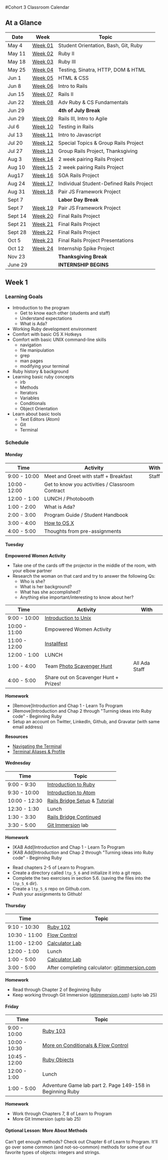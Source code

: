 #Cohort 3 Classroom Calendar

## At a Glance

| Date    | Week                | Topic
|---------|---------------------|-----------------------------------------
| May 4   | [Week 01](#week-1)  | Student Orientation, Bash, Git, Ruby
| May 11  | [Week 02](#week-2)  | Ruby II
| May 18  | [Week 03](#week-3)  | Ruby III
| May 25  | [Week 04](#week-4)  | Testing, Sinatra, HTTP, DOM & HTML
| Jun 1   | [Week 05](#week-5)  | HTML & CSS
| Jun 8   | [Week 06](#week-6)  | Intro to Rails
| Jun 15  | [Week 07](#week-7)  | Rails II
| Jun 22  | [Week 08](#week-8)  | Adv Ruby & CS Fundamentals
| Jun 29  |                     | __4th of July Break__
| Jun 29  | [Week 09](#week-9)  | Rails III, Intro to Agile
| Jul 6   | [Week 10](#week-10) | Testing in Rails
| Jul 13  | [Week 11](#week-11) | Intro to Javascript
| Jul 20  | [Week 12](#week-12) | Special Topics & Group Rails Project
| Jul 27  | [Week 13](#week-13) | Group Rails Project, Thanksgiving
| Aug 3   | [Week 14](#week-14) | 2 week pairing Rails Project
| Aug 10  | [Week 15](#week-15) | 2 week pairing Rails Project
| Aug17   | [Week 16](#week-16) | SOA Rails Project
| Aug 24  | [Week 17](#week-17) | Individual Student-Defined Rails Project
| Aug 31  | [Week 18](#week-18) | Pair JS Framework Project
| Sept 7  |                     | __Labor Day Break__
| Sept 7  | [Week 19](#week-19) | Pair JS Framework Project
| Sept 14 | [Week 20](#week-20) | Final Rails Project
| Sept 21 | [Week 21](#week-21) | Final Rails Project
| Sept 28 | [Week 22](#week-22) | Final Rails Project
| Oct 5   | [Week 23](#week-23) | Final Rails Project Presentations
| Oct 12  | [Week 24](#week-24) | Internship Spike Project
| Nov 23  |                     | __Thanksgiving Break__
| June 29 |                     | __INTERNSHIP BEGINS__

<!--
Warmup ideas:
- Koans
- Codecademy
- Project Euler
- Blog Posts
- Look up various terms
  - Compiled vs Interpreted
  - Strong vs Weak Typed Languages
-->


## Week 1

### Learning Goals

  + Introduction to the program
      + Get to know each other (students and staff)
      + Understand expectations
      + What is Ada?
  + Working Ruby development environment
  + Comfort with basic OS X Hotkeys
  + Comfort with basic UNIX command-line skills
      + navigation
      + file manipulation
      + grep
      + man pages
      + modifying your terminal
  + Ruby history & background
  + Learning basic ruby concepts
      - irb
      - Methods
      - Iterators
      - Variables
      - Conditionals
      - Object Orientation
  + Learn about basic tools
      - Text Editors (Atom)
      - Git
      - Terminal

### Schedule

#### Monday

| Time           | Activity                                                      | With
|----------------|---------------------------------------------------------------|----------
|  9:00 - 10:00  | Meet and Greet with staff + Breakfast                         | Staff
| 10:00 - 12:00  | Get to know you activities / Classroom Contract               | 
| 12:00 -  1:00  | LUNCH / Photobooth                                            |
|  1:00 -  2:00  | What is Ada?                                                  |
|  2:00 -  3:00  | Program Guide / Student Handbook                              |
|  3:00 -  4:00  | [How to OS X](../topic_resources/how-to-os-x.md)              |
|  4:00 -  5:00  | Thoughts from pre-assignments                                 |

#### Tuesday

__Empowered Women Activity__
+ Take one of the cards off the projector in the middle of the room, with your elbow partner
+ Research the woman on that card and try to answer the following Qs:
    + Who is she?
    + What is her background?
    + What has she accomplished?
    + Anything else important/interesting to know about her?

| Time           | Activity                                                      | With
|----------------|---------------------------------------------------------------|----------
|  9:00 - 10:00  | [Introduction to Unix](../topic_resources/nix.md)             |
| 10:00 - 11:00  | Empowered Women Activity                                      |
| 11:00 - 12:00  | [Installfest](../topic_resources/installfest.md)              |
| 12:00 -  1:00  | LUNCH                                                         |
|  1:00 -  4:00  | Team [Photo Scavenger Hunt](../topic_resources/ScavengerHuntSeattle.md) | All Ada Staff
|  4:00 -  5:00  | Share out on Scavenger Hunt + Prizes!                         | 

__Homework__
+ [Remove]Introduction and Chap 1 - Learn To Program
+ [Remove]Introduction and Chap 2 through "Turning ideas into Ruby code" - Beginning Ruby
+ Setup an account on Twitter, LinkedIn, Github, and Gravatar (with same email address)

__Resources__
+ [Navigating the Terminal](http://mac.tutsplus.com/tutorials/terminal/navigating-the-terminal-a-gentle-introduction/)
+ [Terminal Aliases & Profile](http://mac.tutsplus.com/tutorials/terminal/speed-up-your-terminal-workflow-with-command-aliases-and-profile/)

#### Wednesday

| Time          | Topic
|---------------|-------------------
| 9:00 - 9:30 | [Introduction to Ruby](../topic_resources/ruby_101.md)
| 9:30 - 10:00 | [Introduction to Atom](../topic_resources/atom.md)
| 10:00 - 12:30 | [Rails Bridge Setup](../topic_resources/railsbridge-setup.md) & [Tutorial]((http://docs.railsbridge.org/intro-to-rails/))
| 12:30 - 1:30 | Lunch
| 1:30 - 3:30  | [Rails Bridge Continued](http://docs.railsbridge.org/intro-to-rails/)
| 3:30 - 5:00  | [Git Immersion](../topic_resources/git_immersion.md) lab

__Homework__
+ [KAB Add]Introduction and Chap 1 - Learn To Program
+ [KAB Add]Introduction and Chap 2 through "Turning ideas into Ruby code" - Beginning Ruby
- Read chapters 2-5 of Learn to Program.
- Create a directory called `ltp_5_6` and initialize it into a git repo.
- Complete the two exercises in section 5.6. (saving the files into the `ltp_5_6` dir).
- Create a `ltp_5_6` repo on Github.com.
- Push your assignments to Github!

#### Thursday

| Time               | Topic
|--------------------|-------------------------------------------------------------------------
| 9:10 - 10:30 | [Ruby 102](../topic_resources/ruby-102.md)
| 10:30 - 11:00  | [Flow Control](../topic_resources/flow-control.md)
| 11:00 - 12:00  | [Calculator Lab](../topic_resources/calculator.md)
| 12:00 - 1:00 | Lunch
| 1:00 - 5:00  | [Calculator Lab](../topic_resources/calculator.md)
| 3:00 - 5:00  | After completing calculator: [gitimmersion.com](http://gitimmersion.com)

__Homework__

+ Read through Chapter 2 of Beginning Ruby
+ Keep working through Git Immersion ([gitimmersion.com](http://gitimmersion.com)) (upto lab 25)

#### Friday

| Time          | Topic
|---------------|-----------------------------------------------------------------------------------
| 9:00 - 10:00 | [Ruby 103](../topic_resources/ruby-103.md)
| 10:00 - 10:30 | [More on Conditionals & Flow Control](../topic_resources/more_on_conditionals.md)
| 10:45 - 12:00 | [Ruby Objects](../topic_resources/object-orientation.md)
| 12:00 - 1:00 | Lunch
| 1:00 - 5:00 | Adventure Game lab part 2. Page 149-158 in Beginning Ruby

__Homework__
* Work through Chapters 7, 8 of Learn to Program
* More Git Immersion (upto lab 25)

#### Optional Lesson: More About Methods
Can't get enough methods? Check out Chapter 6 of Learn to Program. It'll go over some common (and not-so-common) methods for some of our favorite types of objects: integers and strings.

<!--
## Week 2

In Week 2 we continue to discover the Ruby language with more exercises involving command-line scripts. We will focus the majority of our time on Objects, cementing the learning of Hash, Array, and String functionality, and begin to explore other standard classes from Ruby core (Dates and Times, for example.)

### Learning Goals

- Scope
- Learn core Ruby concepts
    - Objects
    - Object Inheritance
- Solidify our knowledge of Strings, Arrays, and Hashes
- Explore Date and Time classes
- Create a game in Gosu

### Schedule

#### Monday

| Time          | Topic
|---------------|---------------------------------------------------------------------------------
| 9:00 - 10:20 | [Local & Instance Variables & Scope](../topic_resources/variables_and_scope.md)
| 10:30 - 11:30 | [Revisiting Classes](../topic_resources/revisiting_classes.md)
| 11:40 - 12:00 | Variable Quiz
| 12:00 - 1:00 | Lunch
| 1:00 - 5:00 | [Orange Tree (from L2P)](../topic_resources/orange_tree.md)

#### Tuesday

| Time          | Topic
|---------------|--------------------------------------------------------------------
| 09:10 - 10:00 | [Hashes](../topic_resources/hash.md)
| 10:00 - 11:00 | [Hash Practice](../topic_resources/hash-practice.md)
| 11:00 - 2:00 | [Solar System Project](../topic_resources/solar-system.md)
| 2:00 - 5:00 | [Baby Dragon Project](../topic_resources/baby_dragon.md)* from L2P

\* If you finish with the solar system.

__Homework__

+ Read Chapter 6 Beginning Ruby up to "Modules, Namespaces, And Mix-Ins"

#### Wednesday

| Time             | Topic
|------------------|---------------------------------------------------------------------------------------------
| 9:00 - 9:30 | [Introducing Gems](../topic_resources/introducing-gems.md)
| 9:30 - 12:00 | Week 1 & 2 Recap
| 9:30 - 5:00 | [Hangman](../topic_resources/hangman.md) or [MasterMind](../topic_resources/mastermind.md)

#### Thursday
| Time          | Topic
|---------------|---------------------------------------------------------------------------------------------
| 9:00 - 10:30 | Week 1 & 2 Recap
| 10:30 - 12:00 | Live Code Hangman
| 1:00 - 5:00 | [Hangman](../topic_resources/hangman.md) or [MasterMind](../topic_resources/mastermind.md)

#### Friday

| Time          | Topic
|---------------|--------------------------------------------
| 9:15 - 10:00 | Live Code a Class
| 10:00 - 10:30 | Installing Koans
| 10:30 - 11:30 | [Assertions](../topic_resources/assert.md)
| 11:30 - 12:30 | [Ruby Koans](../topic_resources/koans.md)
| 12:30 - 1:30 | Lunch
| 1:30 - 2:30 | [Ruby Koans](../topic_resources/koans.md)
| 2:30 - 3:30 | Inheritance
| 3:30 - 5:00 | Project Time

__Homework__

+ Read Chapter 9 of Beginning Ruby, up to Storing Objects and Data Structures
+ Read about assertions:
[Assertions](http://en.wikipedia.org/wiki/Assertion_(software_development))

## Week 3

In Week 3 we will be learning some intermediate ruby ideas such as attr_accessor, advanced variables, memoization, and Enumerable. For the project we will be building a pure ruby application backed by a CSV database called [FarMarFinder](../topic_resources/farmarfinder.md). By the end of the week students should be able to build a ruby DSL for a relational CSV backed database using basic ruby methodologies and best practices.

### Learning Goals

  - Learn basic/intermediate ruby concepts and methods
      - Defining attributes with attr_accessor
      - Scopes of all variable types (local, instance, global, etc...)
      - Performance with memoization
      - Enumerable methods
  - Unit testing your application with Rspec
  - Build a CSV backed ruby application
  - Practice pair programming
  - Collaborate on code via [Github](http://github.com)

### Schedule

#### Monday

| Time          | Topic
|---------------|---------------------------------------------------------------------------------------------------------------
| 9:15 - 9:30 | Pairing
| 9:30 - 10:00 | [Reading from CSV](../topic_resources/csv_database.md)
| 10:00 - 11:00 | [Enumerable Methods](../topic_resources/enumerable.md)
| 11:00 - 11:30 | CSV Quiz
| 11:30 - 12:30 | CSV Project Intro ([FarMarFinder](../topic_resources/farmarfinder.md))
| 1:30 - 2:30 | Syncing project via Github: [Getting Started on Far Mar Finder](../topic_resources/farmarfinder.md)
| 2:30 - 5:00 | [FarMarFinder](../topic_resources/farmarfinder.md) Project Time

#### Tuesday

| Time             | Topic
|------------------|---------------------------------------------------------------------------
| 9:00 - 9:30 | Koans: Iteration & Classes
| 9:30 - 10:30 | [RSpec](../topic_resources/rspec.md)
| 1:00 - 5:00 | [FarMarFinder](../topic_resources/farmarfinder.md) Project Time

#### Wednesday

| Time          | Topic
|---------------|---------------------------------------------------------------------------
| 9:00 - 9:30 | Koans
| 9:35 - 11:00 | [Advanced Variables](../topic_resources/advanced_variables.md)
| 11:00 - 5:00 | [FarMarFinder](../topic_resources/farmarfinder.md) Project Time

#### Thursday

| Time             | Topic
|------------------|---------------------------------------------------------------------------
| 9:00 - 9:30 | Koans
| 9:30 - 5:00 | [FarMarFinder](../topic_resources/farmarfinder.md) Project Time

#### Friday

| Time          | Topic
|---------------|---------------------------------------------------------------------------
| 9:00 - 9:30 | Koans
| 9:30 - 10:00 | Self
| 10:00 - 10:30 | [Memoization](../topic_resources/memoization.md)
| 10:40 - 11:00 | [Rubocop](../topic_resources/rubocop.md)
| 11:00 - 11:15 | SimpleCov
| 11:15 - 4:00 | [FarMarFinder](../topic_resources/farmarfinder.md) Project Time
| 4:00 - 5:00 | Retro

__Homework__:
- Reading Beginning Ruby:
  - pgs. 139-149 (Modules, Namespaces, and Mix-Ins)
  - pgs. 228-246 (Relational Databases and SQL)

## Week 4

In Week 4 we introduce introduce Test-Driven Development (TDD) and basic networking concepts. We will spend 2 days exploring TDD and the rspec toolset through building our own testing projects and tests. We then pivot into an introduction of the "plumbing" of the Internet and how clients such as web browsers communicate with servers. We build a pair of applications using the streamlined website framework *Sinatra* to begin exploring HTTP response cycles and basic Model-View-Control (MVC) techniques through building and deploying a blog.

### Learning Goals

  - Introduced to basic TDD concepts
      - rspec
      - how to write a test
      - becoming comfortable writing code against a spec
  - Learn basic architecture of the Internet
  - Learn the HTTP response cycle
  - Build a personal blog in Sinatra
  - Grow skills in reading technical documentation by working with the Sinatra: Up and Running book
  - Gain exposure to deployment via Heroku

### Schedule

#### Monday

| Time          | Topic
|---------------|-----------------------------------------------------
| 9:00 - 10:00 | Koans
| 10:00 - 12:00 | [CS Fundementals](../topic_resources/complexity.md)
| 1:30 - 2:30 | [FizzBuzz Testing](../topic_resources/testing.md)
| 2:30 - 5:00 | [Scrabble](../topic_resources/scrabble.md)

__Homework__

- Read about rspec best practices: http://betterspecs.org/

#### Tuesday

| Time             | Topic
|------------------|-----------------------------------------------------------------------------------
| 9:00 - 9:45 | Morning Warmup -- [Word Count](../topic_resources/word_count/README.md)
| 9:50 - 12:30 | [Scrabble](../topic_resources/scrabble.md)
| 1:30 - 5:00 | [Dictionary](../topic_resources/dictionary.md)

#### Wednesday

| Time          | Topic
|---------------|-----------------------------------------------------------------------
| 9:00 - 11:00 | [Sinatra Practice](../topic_resources/sinatra-practice.md)
| 11:00 - 12:00 | [Intro to HTTP, Clients, & Servers](../topic_resources/networking.md)
| 1:00 - 5:00 | [Sinatra Blog](../topic_resources/sinatra-blog.md)

\* Take an hour lunch at any time


#### Thursday

| Time          | Topic
|---------------|----------------------------------------------------------
| 9:00 - 9:30 | [Building Hashes](../topic_resources/building-hashes.md)
| 9:30 - 10:30 | Sinatra Walkthrough
| 10:30 - 11:30 | [Views and Forms](../topic_resources/views-and-forms.md)
| 11:00 - 5:00 | Project Time - Sinatra Blog

\* Take an hour lunch at any time


#### Friday

| Time          | Topic
|---------------|------------------------------------------------
| 10:00 - 11:30 | [Forms](../topic_resources/views-and-forms.md)
| 2:00 - 4:00 | Regular Expressions with Nell
| 4:00 - 5:00 | Retro

__Homework__:

- Complete the HTMLDog [Beginner HTML tutorial](http://www.htmldog.com/guides/html/beginner/)
- Complete the HTMLDog [Beginner CSS tutorial](http://www.htmldog.com/guides/css/beginner/)

## Week 5
In week 5 we will be learning the basics of HTML & CSS. By the end of the week we will style a single page website using the common HTML & CSS practices and deploy it to [Heroku](http://heroku.com). We will also rebuild a blog to implement as side pages to our single page site.

Our learning will focus on the usage of basic HTML tags and their potential attributes. We will learn about CSS selectors, cascading rules, and common techniques for creating important web page elements. By the end of the week students should be able to create and style a webpage using valid HTML and CSS.

### Learning Goals
- Learn basic techniques and best practices for HTML
- Learn basic techniques and best practices for CSS
- Create a personal website focusing on styling
- Reiterate the concepts of views and layouts of Sinatra

### Schedule

#### Monday

| Time          | Topic
|---------------|-----------------------------------------------------------------------------
| 9:30 - 10:30 | [HTML](../topic_resources/html.md)
| 10:30 - 11:30 | [Starting HTML](../topic_resources/starting-an-html-website.md)
| 11:30 - 5:00 | [Personal Website Project](../topic_resources/personal-website-overview.md)

__Homework__

Read Lessons 2 & 3 of http://learn.shayhowe.com/html-css/getting-to-know-css/

#### Tuesday

| Time          | Topic
|---------------|-----------------------------------------------------------------------------
| 9:00 - 9:30 | [Warm up](../topic_resources/moar_work/decoding-strings.md)
| 9:30 - 10:00 | [More CSS](../topic_resources/more-css.md)
| 10:00 - 12:00 | Live Code CSS
| 12:00 - 5:00 | [Personal Website Project](../topic_resources/personal-website-overview.md)

__Homework__
Read a little about JavaScript in _Eloquent JavaScript_:
[Intro](http://eloquentjavascript.net/00_intro.html)
[Values, Types, and Operators](http://eloquentjavascript.net/01_values.html)

#### Wednesday

| Time          | Topic
|---------------|-----------------------------------------------------------------------------
| 9:30 - 10:30 | [Basic JavaScript](../topic_resources/basic-javascript.md)
| 10:30 - 12:30 | [Try jQuery](../topic_resources/playing-with-jquery.md)
| 1:30 - 5:00 | [Personal Website Project](../topic_resources/personal-website-overview.md)


#### Thursday

| Time             | Topic
|------------------|-----------------------------------------------------------------------------
| 9:00 - 9:30 | Koans
| 9:30 - 11:00 | ??? (students choice)
| 11:00 - 5:00 | [Personal Website Project](../topic_resources/personal-website-overview.md)

### No Friday. Yay!

Resources
- For additional online resources see the [resources](../topic_resources/resources.md) page.

## Week 6

Week 6 we introduce students to the Ruby on Rails framework, which will be the focus of much of their work for the remainder of the course. Working in pairs, students build [a basic Rails application](../topic_resources/far-mar-rails.md). The focus is on learning how Rails and its implementation of MVC differ from Sinatra, how to work with ActiveRecord models and relationships, and begin to develop very basic proficiency with Rails.

### Learning Goals
- Solidify understanding of web response cycle
- Introduce Rails
- Improve workflow
- Practice pair programming skills

### Schedule

#### Monday


| Time          | Topic
|---------------|------------------------------------------------------------
| 9:00 - 10:00 | Blog Presentations
| 10:00 - 10:30 | [Agile](../topic_resources/agile.md)
| 10:40 - 12:00 | [Setting up Rails](../topic_resources/setting-up-rails.md)
| 1:00 - 2:30 | [Running Rails & HTTP](../topic_resources/rails.md)
| 2:30 - 3:30 | Database

[RoRT Online](https://www.railstutorial.org/book/demo_app#cha-a_demo_app):
    + review sections 1.2.3 & 1.2.5
    + read section 1.2.6 and all of Chapter 2


#### Tuesday

| Time          | Topic
|---------------|--------------------------------------------------------------------------
| 9:00 - 10:15 | [ActiveRecord](../topic_resources/active_record.md)
| 10:25 - 11:30 | [Model Relationships](../topic_resources/active-record-relationships.md)
| 11:30 - 12:00 | [ActiveRecord Practice](../topic_resources/active-record-practice.md)
| 1:30 - 2:00 | [params & session](../topic_resources/params-and-session.md)
| 2:00 - 2:30 | Project Planning
| 2:30 - 2:35 | Stand Up
| 2:35 - 5:00 | [FarMar Project](../topic_resources/far-mar-rails.md)

__Homework__

- Complete one trello task. Before leaving class clearly define tasks that can be completed which are not dependent on each other (front end, back end).
- Push the change to github.
- If the push is rejected, it means your partner has pushed first, you need to pull first then retry the push.

#### Wednesday

| Time          | Topic
|---------------|-----------------------------------------------------------------------
| 9:00 - 9:30 | [HTTP Body Parser](../topic_resources/moar_work/http-body-to-hash.md)
| 9:30 - 10:30 | [Forms](../topic_resources/submitting-forms.md)
| 10:30 - 10:35 | [Pairing](../topic_resources/pair.md)
| 10:35 - 10:40 | Stand Up
| 10:35 - 5:00 | [FarMar Project](../topic_resources/far-mar-rails.md)


#### Thursday

| Time          | Topic
|---------------|-----------------------------------------------------------------------
| 9:00 - 9:30 | [HTTP Body Parser](../topic_resources/moar_work/http-body-to-hash.md)
| 9:30 - 11:00 | [Routes & REST](../topic_resources/routes-and-REST.md)
| 11:00 - 11:15 | Standup
| 11:15 - 5:00 | [FarMar Project](../topic_resources/far-mar-rails.md)

__Homework__

Make sure you've at least tried the following koans (by running the
following from your main koans directory):

  $ ruby koans/about_beginning_the_search.rb
  $ ruby koans/about_guessing_game.rb
  $ ruby koans/about_hash_backed_dictionary.rb

NOTE! If you haven't done about_beginning_the_search.rb, you may be
surprised that the tests hang when you try to run it. This is because
the koan has an infinite loop that you need to fix. Open the file and
try to figure out how to get the to get the while loop at line 47 to
terminate.

#### Friday

| Time          | Topic
|---------------|-------------------------------------------------------
| 9:00 - 9:30 | Koans Review: Search, Guessing Game, Dictionary
| 9:30 - 10:00 | Group Koan: Array Backed Dictionary
| 10:00 - 11:00 | Insertion Sort
| 11:00 - 11:15 | Stand Up
| 11:15 - 5:00 | [FarMar Project](../topic_resources/far-mar-rails.md)

Homework:

For the weekend:
+ RoRT:
    + work through 3.3 and 3.4, and the first exercise of 3.5


\* Take an hour lunch at any time

## Week 7

In week 7 we will focus on reinforcing the major components of Rails, seen in this [rails stack diagram](../topic_resources/rails-request-cycle.pdf). Each day we will have a lecture on a piece in order of the request cycle. We will also be working on [Betsy](../topic_resources/betsy.md), an online webstore for independent merchants to sell their goods. At the end of the week students will have learned and practiced the rails stack.

### Learning Goals

- Learn about the major components of a rails app
    - User Authentication
    - Controllers
    - Views
    - ActiveRecord
    - Validations
- Practice implementing features within a rails app
- Use project management software
- Use agile development practices in a group of four



### Schedule

#### Monday

| Time                  | Topic
|-----------------------|---------------------------------------------------------------------
| 9:00 - 9:30 | Koans
| 9:30 - 10:30 | [Controllers](../topic_resources/controllers.md)
| 10:30 | [User Authentication](../topic_resources/user-authentication.md)
| 11:30 | [Beginning bEtsy](../topic_resources/betsy.md)
| 2:00 - 4:00 | [James Spence on Designing a Project](../topic_resources/design.md)
| 4:00 | [bEtsy](../topic_resources/betsy.md)

__Homework__
[Git Branching & Merging](http://git-scm.com/book/en/Git-Branching-Basic-Branching-and-Merging)

#### Tuesday

| Time          | Topic
|---------------|-------------------------------------------------------------
| 9:00 - 9:20 | Warm Up
| 9:20 - 9:45 | Branches & Merging
| 9:45 - 10:45 | [Validations](../topic_resources/validations.md)
| 11:30 - 5:00 | [Betsy Project Time](../topic_resources/betsy.md)

#### Wednesday

| Time                | Topic
|---------------------|-------------------------------------------------------------
| 9:00 - 9:15 | Stand up
| 9:20 | [Betsy Project Time](../topic_resources/betsy.md)

__Homework__
- Remember JavaScript? Good! Please read [Chapter 2: Program Structure](http://eloquentjavascript.net/02_program_structure.html) from *Eloquent JavaScript*.

#### Thursday

| Time                 | Topic
|----------------------|-------------------------------------------------------------
| 9:30 | [Views](../topic_resources/views-101.md)
| 10:30 - 5:00 | [Betsy Project Time](../topic_resources/betsy.md)

__Homework__

Make sure you've at least tried the following koans (by running the
following from your main koans directory):

  $ ruby koans/about_array_backed_dictionary.rb

You don't need to finish the entire koan, but at least try to solve
the problem for the small word set.

#### Friday

| Time          | Topic
| 9:00 - 9:20 | Warm Up
|----------------------|---------------------------------------------------------------------------------------------------------------------------
| 9:30 - 10:30 | Ordered Insertion and the Array Dictionary
| 10:30 - 12:00 | Linked Lists and Recursion
| 12:00 - 12:15 | Stand up
| 12:00 | [Betsy Project Time](../topic_resources/betsy.md)
| 4:00 | [Weekly Retro](http://juliepagano.com/blog/2013/11/02/it-s-dangerous-to-go-alone-battling-the-invisible-monsters-in-tech/)

## Resources
- For additional resources on the topics covered this week see [weekly resources](../topic_resources/resources.md).

## Week 8

In Week 8 we will continue working in groups of 4 on the Betsy project introduced in Week 7. The majority of the week will be devoted to project time, with short lectures and assignments to introduce students to basic computer science concepts.

### Learning Goals

+ continued exposure to Rails
+ increasing skills in group work habits
+ improving technical workflow
+ increasing git/github competency
+ extended introduction of computer science material

### Schedule

#### Monday

| Time            | Topic
|-----------------|-------------------------------------------------------------
| 9:00 - 1:30 | [Betsy Project Time](../topic_resources/betsy.md)
| 1:30 - 2:15 | Guest Speaker: Rohit from ApexLearning
| 2:15 - 5:00 | [Betsy Project Time](../topic_resources/betsy.md)


#### Tuesday

| Time          | Topic
|---------------|-------------------------------------------------------------
| 9:00 - 9:30 | Warmup
| 9:30 - 10:30 | [Rails Forms](../topic_resources/rails-forms.md)
| 9:00 - 5:00 | [Betsy Project Time](../topic_resources/betsy.md)

\* Take an hour lunch at any time


#### Wednesday

| Time             | Topic
|------------------|-------------------------------------------------------------
| 9:00 - 5:00 | [Betsy Project Time](../topic_resources/betsy.md)


\* Take an hour lunch at any time

#### Thursday

| Time             | Topic
|------------------|-------------------------------------------------------------
| 9:00 - 5:00 | [Betsy Project Time](../topic_resources/betsy.md)


\* Take an hour lunch at any time

#### Friday

| Time               | Topic
|--------------------|--------------------------------------------------------------
| 9:00 - 9:30 | Betsy Trial Quiz
| 9:30 - 11:30 | Project Time
| 11:30 - 12:30 | [OO Design](../topic_resources/object-rules-of-thumb.md)
| 1:30 - 4:00 | [Recursion and Merge Sort](../topic_resources/merge-sort.md)
| 4:00 - 5:00 | Weekly Retro

## Week 9

In week 9 we will be focusing on comprehension of the rails request cycle. Students will be creating a simple rails app to store and rank media by type. By the end of the week students will be able to identify each piece of the rails request cycle and the methods and variable scopes available within each of them.

### Learning Goals

- Identify the role of HTTP request
- Advanced understanding of the role, scope, and syntax or routes.rb
- Understanding of rails controller
    - Native controller method (params, session, render, redirect_to, etc...)
    - Scope with inter-controller methods and instance variables
- Understanding of rails views,
    - Availability of controller methods and instance variables
    - View Helpers
- __Learn to identify and describe the current state and availabilty of different methods and variables at any given point in the request cycle.__

### Schedule
#### Monday

| Time          | Topic
|---------------|-----------------------------------------------------------------------
| 9:15 - 10:00 | [Project Presentations](../topic_resources/project-outline.md)
| 10:00 - 11:00 | Betsy Quiz
| 11:00 - 11:30 | [Media Ranker Overview](../topic_resources/media_ranker.md)
| 11:30 - 12:30 | [Rails request state](../topic_resources/rails-request-state.md)
| 12:30 - 5:00 | [Media Ranker](../topic_resources/media_ranker.md)

#### Tuesday

| Time          | Topic
|---------------|----------------------------------------------------------------------
| 9:00 - 9:30 | Warm Up
| 9:30 - 9:45 | Quiz
| 9:45 - 10:15 | Betsy Quiz Recap
| 10:15 - 11:15 | Lecture
| 11:15 - 1:30 | [Media Ranker](../topic_resources/media_ranker.md)
| 1:30 - 2:15 | Aki & Erica from Marchex
| 2:15 - 5:00 | [Media Ranker](../topic_resources/media_ranker.md)


#### Wednesday

| Time          | Topic
|---------------|--------------------------------------------------------------
| 9:30 - 10:15 | [View methods](../topic_resources/view-methods.md)
| 10:15 - 11:15 | [Routes 102](../topic_resources/routes-102.md)
| 11:15 - 4:30 | [Media Ranker](../topic_resources/media_ranker.md)
| 4:30 - 5:00 | Carol Lin from Zillow

#### Thursday

| Time             | Topic
|------------------|----------------------------------------------------------------------
| 9:00 - 9:30 | [Quiz](https://canvas.instructure.com/courses/881804/quizzes/1073955)
| 9:30 - 11:15 | [Refactoring](../topic_resources/refactoring.md)
| 11:15 - 5:00 | [Media Ranker](../topic_resources/media_ranker.md)

#### Friday

No Class.

### Extra Lectures
| Time | Topic
|------|------------------------------------------------------------------------
|      | [Rails RESTful Routes](../topic_resources/resources/restful-routes.md)
|      | [Controller methods](../topic_resources/controller-methods.md)


__Weekend Homework__

Create your own app

OR

Create a single serving (no users) version of Twitter. The app should have:

- Tweet model
    - body (must be present, max 140 characters long)
    - author
- TweetsController
    - An `index` action which shows all of the tweets
    - A `show` action to view a specific tweet
    - A `new` action (optional, you can put the form on `index`)
    - A `create` action where tweets are created

__optional__

- tweet_spec.rb
    - Testing validations of body (presence and length)
    - Testing any addition methods you add
- tweets_controller_spec.rb
    - Test each controller action
    - No need to test private actions

__Extra Credit__

Implement Users using a TDD approach.

## Week 10

In week 10 we will be learning more about rspec. We will practice TDD while solidifying
out understanding of relationships in databases and Rails.

### Learning Goals
- Learn rspec
- Solidify knowledge of database relationships
- Practice TDD

## Possible Lectures
- Rspec rails
- Form Objects
- Associations
- ActiveRecord Querying

#### Monday

| Time             | Topic
|------------------|-----------------------------------------------------------------------------------
| 9:00 - 10:00 | [Media Ranker Quiz](https://canvas.instructure.com/courses/881804/quizzes/1083242)
| 10:00 - 5:00 | Sam Livingston-Gray


#### Tuesday

| Time            | Topic
|-----------------|--------------------
| 9:00 - 5:00 | Sam Livingston-Gray

#### Wednesday

| Time             | Topic
|------------------|-------------------------------------------------------------------------------
| 9:30 - 11:00 | [ActiveRecord Associations](../topic_resources/active-record-associations.md)
| 1:30 - 2:15 | David Weiser from Moz
| 2:15 - 5:00 | [Ada Cooks](../topic_resources/ada-cooks-mini.md)

#### Thursday

| Time             | Topic
|------------------|----------------------------------------------------------
| 9:00 - 9:15 | Group Interview Prep?
| 9:15 - 9:45 | [Rspec Rails Setup](https://github.com/rspec/rspec-rails)
| 9:45 - 11:00 | [Form Object](../topic_resources/form-objects.md)
| 11:00 - 1:30 | [Ada Cooks](../topic_resources/ada-cooks-mini.md)
| 1:30 - 2:15 | Joe Goldberg from EnergySavvy
| 2:15 - 4:00 | [Ada Cooks](../topic_resources/ada-cooks-mini.md)
| 4:00 - 5:00 | Marchex Fieldtrip

#### Friday

| Time          | Topic
|---------------|---------------------------------------------------
| 9:00 - 10:00 | Megan Kiester
| 11:00 - 12:00 | Peter Abrahamsen
| 12:00 - 5:00 | [Ada Cooks](../topic_resources/ada-cooks-mini.md)
| 1:30 - 2:15 | Adam from Chef
| 2:15 - 4:30 | [Ada Cooks](../topic_resources/ada-cooks-mini.md)
| 4:30 - 5:00 | Weekly Retro

## Week 11

Week 11 will be a break from Rails to focus on JavaScript and jQuery. We'll focus first on learning core JavaScript language concepts, and then how to use JavaScript and jQuery to program web pages in the browser. Students will create a simple to do list app to add to do list items dynamically to a web page. By the end of the week, students will be able to use JavaScript and jQuery to interact with and modify web pages, and use JavaScript variables, types, arrays, functions, objects, and jQuery methods.

### Learning Goals

- Understanding of core JavaScript concepts and features:
    - variables
    - types
    - arrays
    - functions
    - scope
    - objects
- Understanding of the DOM and how the browser loads and represents web pages.
- Using JavaScript and jQuery to modify a web page:
    - with the JavaScript document object and associated methods
    - with jQuery's $ function and associated methods
- Understanding event handlers to write code that responds to user interaction.


### Schedule
#### Monday

| Time             | Topic
|------------------|-----------------------------------------------------------------------------------------------------------------------------------------------------------------------------------
| 9:00 - 9:30 | Warmup
| 9:30 - 12:30 | Lecture: JavaScript fundamentals. [JS notes & Files](../topic_resources/js/)
| 12:30 - 1:30 | Demo: Using the JavaScript console
| 1:30 - 5:00 | Project: Console to do [list maker](../topic_resources/js/todo_html.html) [Biggest #](../topic_resources/js/project1_day1.md) [Objects](../topic_resources/js/project2_day1.md)

#### Tuesday

| Time          | Topic
|---------------|---------------------------------------------------------------------------------------------------
| 9:00 - 9:30 | Warm Up
| 9:30 - 11:30 | Lecture: [Working with the DOM](../topic_resources/js-day2.pdf) [resources](../topic_resources/)
| 11:30 - 12:30 | Mini-project: handling events
| 12:30 - 1:30 | Example: Adding new elements to the DOM
| 1:30 - 5:00 | Project: To do list maker

__Resources__

[Element Object](https://developer.mozilla.org/en-US/docs/Web/API/Element)

#### Wednesday

| Time          | Topic
|---------------|-------------------------------------------------------------------------
| 9:00 - 9:30 | [Warmup](../topic_resources/warmup.html)
| 9:30 - 10:00 | [How *this* works with event handlers](../topic_resources/Ada_Day3.pdf)
| 10:00 - 12:30 | jQuery fundamentals, looking at jQuery documentation
| 12:30 - 5:00 | Project: rewrite the to do list maker using jQuery

#### Thursday

| Time             | Topic
|------------------|----------------------------------------------------------------------------------------------------------------------
| 9:00 - 9:30 | Warmup
| 9:30 - 12:00 | [Devon Persing](https://docs.google.com/presentation/d/1nZ2wYiQjuWfaVbtOBrpTYPbWade_6LbYozvOr0XMXfw/edit?usp=sharing)
| 1:00 - 5:00 | [List App Project](../topic_resources/list-app.md)

#### Friday

| Time          | Topic
|---------------|--------------------------------------------------------------------
| 9:15 - 10:00 | Dave & William from PNNL
| 10:00 - 12:00 | [Beginning rspec in rails](../topic_resources/rspec-with-rails.md)
| 12:00 - 4:00 | Project Time
| 4:00 - 4:45 | Retro

__Weekend Homework__

Look at the jQuery ajax (http://api.jquery.com/jquery.ajax/) API and
think about how you might send a list of to do items to store on
the server with Rails. In this week's projects, the to do items
are not saved; they go away each time you reload the page. By sending
the items to the server you can save them for use in a subsequent session.

OR

Take a look at JavaScript's JSON object (https://developer.mozilla.org/en-US/docs/Glossary/JSON),
and the Local Storage API (https://developer.mozilla.org/en-US/docs/Web/Guide/API/DOM/Storage).
Add code to your to do list manager to save items in localStorage.

## Week 12

In week 12 work on [SeeMore project](../topic_resources/see-more.md), in which the students will create a RESTful web API from a public or private data source, and learn to work within a larger Agile team.

### Learning Goals
- Identify when to use an external web API
- Create a web API
- Build data in JSON or XML format
- Consume data in JSON or XML format
- HTTP from Ruby ([HTTParty](https://github.com/jnunemaker/httparty))
- local User creation via OAuth service
- push to authorized services via APIs
- increasing comfort with API interactions
- increasing professional comportment and team project skills
- focus on project "polish" and customer deliverables

#### Monday

| Time                | Topic
|---------------------|------------------------------------------------------------------------------
| 9:00 - 9:30 | Pivotal
| 9:30 - 9:45 | Environment Variables
| 9:15 - 9:45 | [Web Api 101](../topic_resources/web-api-101.md)
| 9:45 - 10:15 | [Consuming an Api](../topic_resources/consuming-an-api.md)
| 10:15 - 10:30 | [Practice Consuming an Api](../topic_resources/consuming-an-api.md#practice)
| 10:30 - 1:30 | [Starting SeeMore](../topic_resources/see-more.md)
| 1:30 - 2:30 | [Authentication w/ OmniAuth](../topic_resources/omniauth.md)
| 2:30 | [See More Project Work](../topic_resources/see-more.md)

#### Tuesday

| Time                 | Topic
|----------------------|---------------------------------------------------------
| 9:00 | SeeMore Requirement Review
| 9:30 | Omniauth / API recap
| 10:30 | [See More Project work](../topic_resources/see-more.md)

#### Wednesday

| Time                 | Topic
|----------------------|---------------------------------------------------------
| 9:00 - 9:15 | Stand Up
| 9:30 | Omniauth / API recap
| 10:45 | [See More Project work](../topic_resources/see-more.md)

#### Thursday

| Time                | Topic
|---------------------|---------------------------------------------------------
| 9:00 - 9:15 | Stand Up
| 9:15 | [See More Project work](../topic_resources/see-more.md)

#### Friday

| Time                 | Topic
|----------------------|------------------------------------------------------------
| 9:00 - 9:30 | [Golf Jquery Warmup](../topic_resources/moar_work/golf.md)
| 9:30 | [Ajax Lecture](../topic_resources/ajax.md)
| 10:30 | [See More Project work](../topic_resources/see-more.md)
| 4:00 | Katherine & Rhea from Isilon

## Week 13

In week 13 we will continue working on [SeeMore project](../topic_resources/see-more.md), in which the students will consume a RESTful web API from a public or private data source, and learn to work within a larger Agile team.

### Learning Goals
- Identify when to use an external web API
- Create a web API
- Build data in JSON or XML format
- Consume data in JSON or XML format
- HTTP from Ruby ([HTTParty](https://github.com/jnunemaker/httparty))
- local User creation via OAuth service
- push to authorized services via APIs
- increasing comfort with API interactions
- increasing professional comportment and team project skills
- focus on project "polish" and customer deliverables

#### Monday

| Time                | Topic
|---------------------|---------------------------------------------------------
| 9:00 | [See More Project Work](../topic_resources/see-more.md)

#### Tuesday

| Time                 | Topic
|----------------------|---------------------------------------------------------
| 9:00 | [See More Project work](../topic_resources/see-more.md)
| 11:30 | See More Sprint Check-ins
| 2:00 - 4:00 | Kronda
| 4:00 | [See More Project work](../topic_resources/see-more.md)

#### Wednesday

| Time                 | Topic
|----------------------|---------------------------------------------------------
| 9:15 | [/week15/friday/basic-mocks-and-stubs.md]
| 9:00 | [See More Project work](../topic_resources/see-more.md)

#### Thursday


#### Friday

## Week 14

In Week 14 we will be starting a 2 week long pairing project in which students will build a community garden planning application. The emphasis will be on building strong pair programming skills, revisiting the lessons of the previous 2 projects, and continuing to develop competency with testing.

### Learning Goals
- Successful pair programming experience
- Develop personal project management skills
- APIs
    + Calendering
    + Weather
- Revisit
    + Resque
    + ActionMailer
    + Scheduler
- Time-based events

Additional Lectures
-------------------

- Watch the [ActionMailer Railscast](http://railscasts.com/episodes/206-action-mailer-in-rails-3)
- Watch the [Resque Railscast](http://railscasts.com/episodes/271-resque)

| 1:00 - 2:00 | [Using Ajax](../topic_resources/ajax.md)


#### Monday
| Time          | Topic
|---------------|-------------------------------------------------------------------------
| 9:15 - 10:15 | [On Debugging: Processes and Tools](../topic_resources/on_debugging.md)
| 10:00 - 11:00 | [Debugging Tools: Chrome DevTools](../topic_resources/dev_tools.md)
| 11:00 - 12:00 | [ActionMailer](../topic_resources/mailers.md)
| 12:00 -5:00 | SeeMore Project Time

__Homework__
[Chapter 1 videos and challenges for CodeSchool Chrome DevTools: Elements](http://discover-devtools.codeschool.com/chapters/1)


#### Tuesday
| Time          | Topic
|---------------|-------------------------------------------------------------------
| 9:05 - 10:00 | See More Presentations
| 10:00 - 11:30 | [Background Jobs w/Resque](../topic_resources/background-jobs.md)
| 11:30 -5:00 | [PPP Project Time](../topic_resources/p_patch_planner.md)

__Homework__
[Chapter 2 videos and challenges for CodeSchool Chrome DevTools: Sources](http://discover-devtools.codeschool.com/chapters/2)


#### Wednesday
| Time             | Topic
|------------------|-----------------------------------------------------------
| 9:00 - 10:00 | Whenever Gem
| 10:00 - 5:00 | [PPP Project Time](../topic_resources/p_patch_planner.md)

__Homework__
[Chapter 3 videos and challenges for CodeSchool Chrome DevTools: Console](http://discover-devtools.codeschool.com/chapters/3)


#### Thursday

| Time            | Topic
|-----------------|-----------------------------------------------------------
| 9:00 - 9:45 | Rake
| 9:45 - 2:00 | [PPP Project Time](../topic_resources/p_patch_planner.md)
| 2:00 - 4:00 | Kelsey Foley
| 4:00 - 5:00 | [PPP Project Time](../topic_resources/p_patch_planner.md)

__Homework__
[Chapter 4 videos and challenges for CodeSchool Chrome DevTools: Debugging](http://discover-devtools.codeschool.com/chapters/4)


#### Friday

| Time            | Topic
|-----------------|-----------------------------------------------------------
| 9:00 - 4:00 | [PPP Project Time](../topic_resources/p_patch_planner.md)
| 4:00 - 5:00 | Weekly Retrospective

## Week 15

In Week 15 we will be continuing a 2 week long pairing project in which students will build a community garden planning application. The emphasis will be on building strong pair programming skills, revisiting the lessons of the previous 2 projects, and continuing to develop competency with testing.

This week lectures may be à la carte, some potential topics to talk about as a class or in smaller groups:

- MVC (what goes where & why)
- Mocks & Stubs in Testing
- [Heroku Resque AutoScaler](https://github.com/G5/heroku_resque_autoscaler)

### Learning Goals
- Successful pair programming experience
- Develop personal project management skills
- APIs
    + Calendering
    + Weather
- Revisit
    + Resque
    + ActionMailer
    + Scheduler
- Time-based events

#### Monday

| Time            | Topic
|-----------------|-----------------------------------------------------------
| 9:00 - 2:00 | [PPP Project Time](../topic_resources/p_patch_planner.md)
| 2:00 - 5:00 | Norma Timbang


#### Tuesday

| Time            | Topic
|-----------------|----------------------------
| 9:00 - 1:30 | PPP Project Time
| 1:30 - 2:15 | Jason Greer from General UI
| 2:15 - 5:00 | PPP Project Time


#### Wednesday
| Time             | Topic
|------------------|-----------------------------------------------------------
| 9:00 - 10:00 | [Rspec Practice](../topic_resources/rspec-practice.md)
| 10:00 - 5:00 | [PPP Project Time](../topic_resources/p_patch_planner.md)


#### Thursday

| Time             | Topic
|------------------|-----------------------------------------------------------
| 9:30 - 10:30 | Linked Lists, for Fun and Profit
| 11:00 - 2:00 | [PPP Project Time](../topic_resources/p_patch_planner.md)
| 2:00 - 3:00 | Class Conversation w/ Elise
| 3:00 - 5:00 | [PPP Project Time](../topic_resources/p_patch_planner.md)


#### Friday

| Time             | Topic
|------------------|-----------------------------------------------------------
| 9:00 - 10:00 | Lecture Time
| 10:00 - 4:00 | [PPP Project Time](../topic_resources/p_patch_planner.md)
| 4:00 - 5:00 | Weekly Retrospective

## Week 16

In Week 16 we will be begin a 2 week long unit on Refactoring and Service Oriented Architecture. Build a Shipping service for a ecommerce projects. The emphasis will be on instilling good code craftsmanship and citizenship, exploring service APIs, and continuing to develop competency with testing.

This week lectures may be à la carte.

### Learning Goals
- Build an API
- Practice SOA

#### Monday

| Time            | Topic
|-----------------|-----------------
| 9:00 - 5:00 | Microsoft Garage

#### Tuesday

| Time          | Topic
|---------------|----------------------------------------------------------------------------
| 9:00 - 9:30 | [SOA Overview](../topic_resources/shipping_service.md)
| 9:30 - 10:00 | [Building APIs](../topic_resources/building_apis.md)
| 10:00 - 11:00 | [Creating an Api in Rails](../topic_resources/creating-an-api-in-rails.md)
| 11:00 - 5:00 | [SOA Shipping](../topic_resources/shipping_service.md)


#### Wednesday
| Time             | Topic
|------------------|------------------------------------------------------------------------------------------
| 9:00 - 10:00 | Lecture
| 10:30 - 3:00 | [SOA Shipping](../topic_resources/shipping_service.md)
| 3:00 - 4:00 | [Holiday Party](https://www.eventbrite.com/e/ada-holiday-party-tickets-14536778897) Setup
| 4:00 - 6:00 | [Holiday Party](https://www.eventbrite.com/e/ada-holiday-party-tickets-14536778897)

#### Thursday

| Time             | Topic
|------------------|--------------------------------------------------------
| 9:00 - 9:15 | Stand Up
| 9:15 - 10:30 | Lesson TBD by students
| 10:30 - 3:00 | [SOA Shipping](../topic_resources/shipping_service.md)
| 3:00 - 4:00 | Amazon in class
| 4:00 - 5:00 | [SOA Shipping](../topic_resources/shipping_service.md)

#### Friday

| Time            | Topic
|-----------------|--------------------------------------------------------
| 9:00 - 9:15 | Stand Up
| 9:15 - 3:00 | [SOA Shipping](../topic_resources/shipping_service.md)
| 4:00 - 6:00 | Holiday Party

__Homework__

[Holiday Break Project](../topic_resources/holiday-break-project.md)

## Week 17

### Learning Goals

#### Monday

| Time          | Topic
|---------------|----------------------------------------------------------------------
| 9:00 - 9:30 | Warm Up
| 9:30 - 10:30 | [Interview Prep w/Dean](../topic_resources/interview_practice.md)
| 10:30 - 12:00 | [Starting Capstone Spike](../topic_resources/choose-your-project.md)
| 12:00 - 4:00 | Capstone Spike
| 4:00 - 5:00 | Estimating w/Jeremy

#### Tuesday

| Time             | Topic
|------------------|------------------------------------------------------------------------
| 9:00 - 9:30 | Warm Up
| 9:30 - 10:30 | [Interview Prep w/Dean](../topic_resources/more_interview_practice.md)


#### Wednesday
| Time            | Topic
|-----------------|---------
| 9:00 - 9:15 | Stand Up

#### Thursday

| Time            | Topic
|-----------------|----------------
| 9:00 - 5:00 | Project Time
| 1:00 - 3:10 | Mock Interviews

#### Friday

| Time          | Topic
|---------------|------------------------------------------------------------------------
| 9:00 - 10:00 | Project time
| 10:00 - 10:30 | Let's talk about the framework project with Ellen!
| 10:30 - 12:00 | [Intro to AngularJS with Ellen](../topic_resources/AngularJS-intro.md)
| 1:30 - 2:30 | Nordstrom
| 2:30 - 4:00 | Project Time
| 4:00 - 4:30 | Interview Feedback
| 4:30 - 5:00 | Project Pitches

__Homework__: We are going to be doing a lot of JavaScript next week.
- Complete the [Cat Adventure Project](../topic_resources/cat_adventure_homework.md)
- Practice JavaScript
- [Install a few things](../topic_resources/installfest2.md)

## Week 18

In Week 18, we will start a two week AngularJS project. We will focus on learning the
basics of front-end javascript frameworks.

### Learning Goals
- Rapid Learning
- Learn the benefits of frameworks
- Build an AngularJS application
- Further explore the area of frameworks that you find most interesting

#### Monday

| Time            | Topic
|-----------------|------------------------------------------------------------------------
| 9:00 - 9:15 | [Debugging AngularJS](../topic_resources/debugging.md)
| 9:15 - 9:45 | [Why use a front-end framework?](../topic_resources/why-frameworks.md)
| 9:45 - 5:00 | [AngularJS Tutorial](https://docs.angularjs.org/tutorial)

#### Tuesday

| Time          | Topic
|---------------|-------------------------------------------------------------------------------------------------------------
| 9:00 - 9:15 | Stand Up
| 9:15 - 10:00 | [Introduction to Blahg](../topic_resources/blog.md)
| 10:00 - 11:00 | [AngularJS setup and Hello World](../topic_resources/angular-setup.md)
| 11:00 - 5:00 | Finish [AngularJS Tutorial](https://docs.angularjs.org/tutorial); begin [Blahg](../topic_resources/blog.md)

#### Wednesday

| Time          | Topic
|---------------|-------------------------------------------------------------------------------------------------
| 9:00 - 9:15 | Stand Up
| 9:15 - 9:17 | Ellen talks about progress/where we are
| 9:17 - 9:30 | [Why use a server?](../topic_resources/why-server.md)
| 9:30 - 10:00 | [Routing and Controllers, pt 1: First route and controller](../topic_resources/routing-pt-1.md)
| 10:00 - 10:15 | Break
| 10:15 - 10:45 | [Rails vs Angular: Some Comparisons](../topic_resources/rails-v-ng.md)
| 11:00 - 5:00 | [AngularJS Tutorial](https://docs.angularjs.org/tutorial) and [blahg](../topic_resources/blog.md)

#### Thursday

| Time          | Topic
|---------------|-------------------------------------------------------------------------------
| 9:00 - 9:15 | Stand Up
| 9:15 - 10:00 | [Scope, Forms, and Input](../topic_resources/scope-forms-user-input.md)
| 10:00 - 10:45 | [Filters](../topic_resources/filters.md)
| 10:00 - 5:00 | [AngularJS Tutorial](https://docs.angularjs.org/tutorial) and [blahg](../topic_resources/blog.md)

#### Friday

| Time          | Topic
|---------------|--------------------------------------------------------------------------------------------------
| 9:00 - 9:15 | Stand Up
| 9:15 - 9:30 | [Let's fix that ugly url!](../topic_resources/fix-url.md)
| 9:30 - 10:00 | [Routes and Controllers, pt 2: More routes and refactoring!](../topic_resources/routing-pt-2.md)
| 10:30 - 11:00 | Student-led discussion
| 11:00 - 11:30 | Optional lecture about tags in the conference room
| 11:30 - 5:00 | [AngularJS Tutorial](https://docs.angularjs.org/tutorial) and [blahg](../topic_resources/blog.md)


##Debugging resource:
[Debugging AngularJS](../topic_resources/debugging.md)

## Week 19

In Week 19, we will continue our two week AngularJS project. We will focus
on learning the basics of front-end javascript frameworks.

### Learning Goals
- Rapid Learning
- Learn the benefits of frameworks
- Build an AngularJS application
- Further explore the area of frameworks that you find most interesting

#### Monday

Nothing! WOOOOO! Day off :D

###Tuesday -- Class will be at Moz

| Time          | Topic
|---------------|-----------------------------------------------------------------------------------
| 9:00 - 9:15 | Stand Up
| 9:15 - 9:30 | Technical difficulties and chatting, lbr
| 9:30 - 10:30 | Let's talk about [lightning talks](../topic_resources/framework-presentations.md)
| 10:30 - 10:45 | Break
| 10:45 - 11:30 | [Promise Objects](../topic_resources/promises.md)
| 11:30 - 2:00 | Project time for [Blahg](../topic_resources/blog.md)
| 2:00 - 3:00 | [Making an API call](../topic_resources/api.md)
| 3:00 - 5:00 | Project time for [Blahg](../topic_resources/blog.md)


#### Wednesday

| Time          | Topic
|---------------|------------------------------------------------------------------
| 9:00 - 9:15 | Stand Up
| 9:15 - 9:45 | [Structure](../topic_resources/structure.md)
| 9:45 - 10:45 | [Refactoring!](../topic_resources/refactor.md)
| 10:45 - 11:30 | [Services, Factories, and Directives](../topic_resources/sfd.md)
| 11:15 - 5:00 | [Blahg](../topic_resources/blog.md)

__there will be a break someplace in here

#### Thursday

| Time          | Topic
|---------------|------------------------------------------------------------------
| 9:00 - 9:15 | Stand Up
| 9:15 - 9:20 | Ellen's lightning talk
| 9:15 - 10:30 | [Tags, part 2](../topic_resources/tags.md)
| 10:30 - 10:45 | [Basic steps in refactoring](../topic_resources/refactoring2.md)
| 10:45 - 11:00 | Break
| 11:00 - 12:00 | Optional: refactor-along
| 3:00 - 3:15 | Bri's lightning talk
| 11:00 - 5:00 | [Blahg](../topic_resources/blog.md)

#### Friday

| Time             | Topic
|------------------|----------------------------------------------------------
| 9:00 - 9:15 | Stand Up
| 9:15 - 11:00 | [Blahg](../topic_resources/blog.md)
| 11:00 - 4:00 | [Lightning Talks](../topic_resources/framework-presentations.md)
| 4:00 - 5:00 | Retrospective

## Week 20

In Week 20 we begin [capstone projects](../capstone/capstone.md). In this week
we will have lectures on relevant topics for a wide variety of capstone
requirements. Students will have frequent checkins with an instructor to ensure
the project is on track, review stories, and consult on any problems.

### Learning Goals

- prepare for capstone project
- identify areas for extra study
- practice self-organized learning habits
- practice technical communication skills

#### Monday

| Time             | Topic
|------------------|----------------------------------------------
| 9:00 - 10:30 | [Capstone Product Plan](../capstone/capstone.md)
| 10:30 - 1:30 | [Capstone Project Time](../capstone/capstone.md)
| 1:30 - 3:00 | On Languages by Andrew Gorcester
| 3:00 - 5:00 | [Capstone Project Time](../capstone/capstone.md)

#### Tuesday

| Time             | Topic
|------------------|-------------------------------------------------------------------------------
| 9:00 - 11:30 | [Deploying to EC2](../topic_resources/provisioning-and-deploying-to-a-vps.md)
| 11:30 - 5:00 | [Capstone Project Time](../capstone/capstone.md)

#### Wednesday

| Time            | Topic
|-----------------|----------------------------------------------
| 9:00 - 5:00 | [Capstone Project Time](../capstone/capstone.md)

#### Thursday

| Time             | Topic
|------------------|----------------------------------------------
| 9:30 - 11:00 | Jack Danger Canty
| 11:00 - 5:00 | [Capstone Project Time](../capstone/capstone.md)

#### Friday

| Time             | Topic
|------------------|----------------------------------------------
| 9:30 - 11:00 | Jack Danger Canty
| 11:00 - 5:00 | [Capstone Project Time](../capstone/capstone.md)

Additional Topics
----------

- [Caching in Rails](../topic_resources/caching-in-rails.md)
- [Brakeman](../topic_resources/brakeman.md)
- [Code Climate](../topic_resources/code_climate.md)

## Week 21

In Week 21 we continue [capstone projects](../capstone/capstone.md). In this week
we will have guest lectures on relevant topics for a wide variety of capstone
requirements. Students will have frequent checkins with an instructor to ensure
the project is on track, review stories, and consult on any problems.

### Learning Goals

- Continue development of Capstone project
- Discover gaps in learning and identify resources to fill them in
- Code!

#### Monday

| Time            | Topic
|-----------------|--------------------------------------------------------------------------------------------------------------------------------------------------------
| 9:00 - 1:30 | [Capstone Project Time](../capstone/capstone.md)
| 1:30 - 3:00 | [On Performance](http://nbviewer.ipython.org/github/andrewsg/wep_app_performance_talk/blob/master/Performance%20presentation.ipynb) by Andrew Gorcester
| 3:00 - 5:00 | [Capstone Project Time](../capstone/capstone.md)

* Checkins with Bookis during project time

#### Tuesday

| Time            | Topic
|-----------------|----------------------------------------------
| 9:00 - 5:00 | [Capstone Project Time](../capstone/capstone.md)

#### Wednesday

| Time             | Topic
|------------------|--------------------------------------------------------------
| 9:00 - 10:00 | [DNS Configuration](../topic_resources/dns-configuration.md)
| 10:00 - 5:00 | [Capstone Project Time](../capstone/capstone.md)

#### Thursday

| Time             | Topic
|------------------|--------------------------------------------------
| 9:00 - 10:30 | [CarrierWave](../topic_resources/carrierwave.md)
| 10:30 - 5:00 | [Capstone Project Time](../capstone/capstone.md)

#### Friday

| Time          | Topic
|---------------|---------------------------------------------------------------------------------------------
| 10:30 - 11:30 | [Collecting Collections and Other Loose Ends](../topic_resources/collecting_collections.md)
| 10:30 - 5:00 | [Capstone Project Time](../capstone/capstone.md)

## Week 22

In Week 22 we continue [capstone projects](../capstone/capstone.md). In this week we will have 2 guest lectures on relevant topics for a wide variety of capstone requirements. Students will have regular checkins with an instructor to ensure the project is on track, review stories, and consult on any problems.

Lecture topics include:
+ Internationalization (i18n)
+ Revisting EC2

### Learning Goals

+ Continue development of Capstone project
+ Discover gaps in learning and identify resources to fill them in
+ Code!

#### Monday

| Time             | Topic
|------------------|------------------------------------------------------------------------------------------
| 9:00 - 11:00 | [Revisiting Deploying to EC2](../topic_resources/provisioning-and-deploying-to-a-vps.md)
| 11:00 - 5:00 | [Capstone Project Time](../capstone/capstone.md)

#### Tuesday

| Time            | Topic
|-----------------|----------------------------------------------
| 9:00 - 5:00 | [Capstone Project Time](../capstone/capstone.md)

#### Wednesday

| Time            | Topic
|-----------------|----------------------------------------------
| 9:00 - 5:00 | [Capstone Project Time](../capstone/capstone.md)

#### Thursday

| Time            | Topic
|-----------------|----------------------------------------------
| 9:00 - 5:00 | [Capstone Project Time](../capstone/capstone.md)


#### Friday

| Time             | Topic
|------------------|----------------------------------------------
| 9:00 - 10:00 | [Graphs](../topic_resources/graphs.md)
| 10:00 - 4:00 | [Capstone Project Time](../capstone/capstone.md)
| 4:00 - 5:00 | Brad & Amaranth

## Week 23

In Week 23 we continue [capstone projects](../capstone/capstone.md). In this week
we will have guest lectures on relevant topics for a wide variety of capstone
requirements. Students will have frequent checkins with an instructor to ensure
the project is on track, review stories, and consult on any problems.

### Learning Goals

- Begin final features of Capstone
- Evaluate features that may be cut
- Code!

#### Monday

| Time            | Topic
|-----------------|----------------------------------------------
| 9:00 - 5:00 | [Capstone Project Time](../capstone/capstone.md)


#### Tuesday

| Time            | Topic
|-----------------|----------------------------------------------
| 9:00 - 5:00 | [Capstone Project Time](../capstone/capstone.md)

#### Wednesday

| Time             | Topic
|------------------|----------------------------------------------
| 9:30 - 10:30 | Jeremy Flores on Preprocessors
| 9:00 - 5:00 | [Capstone Project Time](../capstone/capstone.md)

#### Thursday

| Time            | Topic
|-----------------|----------------------------------------------
| 9:00 - 5:00 | [Capstone Project Time](../capstone/capstone.md)


#### Friday

| Time            | Topic
|-----------------|----------------------------------------------
| 9:00 - 3:00 | [Capstone Project Time](../capstone/capstone.md)
| 3:00 - 5:00 | Capstone Presentation Practice

## Week 24

In week 24 we will break into teams by the language being used within internships. Each team will have a guest lecturer for the day. Each lecturer will prepare a 1-3 hour lecture, a small exercise, as well as supporting material.

#### Monday

| Time        | Topic
|-------------|-------------------------------------------------------------
| 1:00 - 5:00 | Anne Kimsey: Intro to Java I
| 1:00 - 5:00 | [Deeper JS: Getting Started](../topic_resources/js/js-1.md)

#### Tuesday

| Time        | Topic
|-------------|--------------------------------------------------
| 1:00 - 5:00 | Anne Kimsey: Intro to Java II/Intro to Processing


Java:
  - [Calculator](../topic_resources/moar_work/calculator.md)
  - [Evens](../topic_resources/moar_work/evens.md)
  - [Acronymer](../topic_resources/moar_work/acronymer.md)

Create classes for each of the above and print results from each method to the console. After completing those work on:

  - [Work on Codewars](www.codewars.com/r/XpUQUA)


#### Wednesday

| Time        | Topic
|-------------|---------------------------------------------------------
| 1:00 - 5:00 | Steve Huynh/Anne Kimsey: Continuing Java/Creating an API

#### Thursday

| Time         | Topic
|--------------|-----------------------------
| 10:00 - 3:00 | Jon Bauman: Python
| 1:00 - 5:00  | Steve Huynh: Continuing Java


#### Friday

| Time        | Topic
|-------------|-----------------------------
| 1:00 - 5:00 | Steve Huynh: Continuing Java

-->

